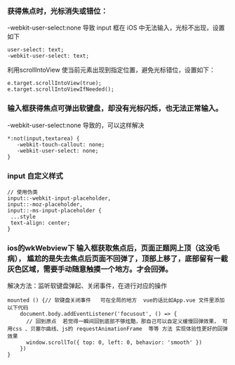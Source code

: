 ### 获得焦点时，光标消失或错位：

-webkit-user-select:none 导致 input 框在 iOS 中无法输入，光标不出现，设置如下
```
user-select: text;
-webkit-user-select: text;
```
利用scrollIntoView 使当前元素出现到指定位置，避免光标错位，设置如下：
```
e.target.scrollIntoView(true);  
e.target.scrollIntoViewIfNeeded();
```

### 输入框获得焦点可弹出软键盘，却没有光标闪烁，也无法正常输入。

-webkit-user-select:none 导致的，可以这样解决
```
*:not(input,textarea) {
   -webkit-touch-callout: none;
   -webkit-user-select: none;
}
```
### input 自定义样式

```
// 使用伪类
input::-webkit-input-placeholder,
input::-moz-placeholder,
input::-ms-input-placeholder {
 ...style
 text-align: center;
}
```

### ios的wkWebview下 输入框获取焦点后，页面正题网上顶（这没毛病）， 尴尬的是失去焦点后页面不回弹了，顶部上移了，底部留有一截灰色区域，需要手动随意触摸一个地方。才会回弹。

解决方法：监听软键盘弹起、关闭事件，在进行对应的操作
```
mounted () {// 软键盘关闭事件   可在全局的地方  vue的话比如App.vue 文件里添加以下代码
    document.body.addEventListener('focusout', () => {
      // 回到原点  若觉得一瞬间回到底部不够炫酷，那自己可以自定义缓慢回弹效果， 可用css 、贝塞尔曲线、js的 requestAnimationFrame  等等 方法 实现体验性更好的回弹效果
      window.scrollTo({ top: 0, left: 0, behavior: 'smooth' })
    })
}
```
